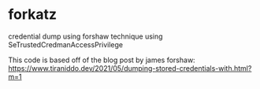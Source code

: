 # forkatz
credential dump using forshaw technique using SeTrustedCredmanAccessPrivilege

This code is based off of the blog post by james forshaw: https://www.tiraniddo.dev/2021/05/dumping-stored-credentials-with.html?m=1
